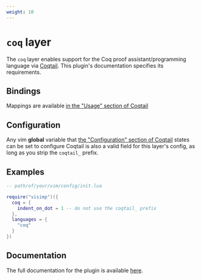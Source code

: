 ```yaml
---
weight: 10
---
```


# `coq` layer

The `coq` layer enables support for the Coq proof assistant/programming
language via [Coqtail](https://github.com/whonore/Coqtail). This plugin's
documentation specifies its requirements.

## Bindings

Mappings are available [in the "Usage" section of Coqtail](https://github.com/whonore/Coqtail#usage)

## Configuration

Any vim **global** variable that [the "Configuration" section of Coqtail](https://github.com/whonore/Coqtail#configuration)
states can be set to configure Coqtail is also a valid field for this layer's
config, as long as you strip the `coqtail_` prefix.

## Examples

```lua
-- path/of/your/vim/config/init.lua

require("visimp")({
  coq = {
    indent_on_dot = 1 -- do not use the coqtail_ prefix
  },
  languages = {
    "coq"
  }
})
```

## Documentation

The full documentation for the plugin is available
[here](https://github.com/whonore/Coqtail/blob/main/doc/coqtail.txt).
